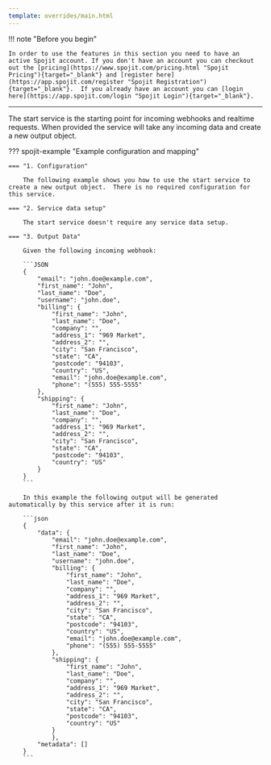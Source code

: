 ```yaml
---
template: overrides/main.html
---
```

!!! note "Before you begin" 

    In order to use the features in this section you need to have an active Spojit account. If you don't have an account you can checkout out the [pricing](https://www.spojit.com/pricing.html "Spojit Pricing"){target="_blank"} and [register here](https://app.spojit.com/register "Spojit Registration"){target="_blank"}.  If you already have an account you can [login here](https://app.spojit.com/login "Spojit Login"){target="_blank"}.
___
  
The start service is the starting point for incoming webhooks and realtime requests.  When provided the service will take any incoming data and create a new output object.

??? spojit-example "Example configuration and mapping"

    === "1. Configuration"

        The following example shows you how to use the start service to create a new output object.  There is no required configuration for this service.

    === "2. Service data setup"

        The start service doesn't require any service data setup.
    
    === "3. Output Data"

        Given the following incoming webhook:

        ```JSON
        {
            "email": "john.doe@example.com",
            "first_name": "John",
            "last_name": "Doe",
            "username": "john.doe",
            "billing": {
                "first_name": "John",
                "last_name": "Doe",
                "company": "",
                "address_1": "969 Market",
                "address_2": "",
                "city": "San Francisco",
                "state": "CA",
                "postcode": "94103",
                "country": "US",
                "email": "john.doe@example.com",
                "phone": "(555) 555-5555"
            },
            "shipping": {
                "first_name": "John",
                "last_name": "Doe",
                "company": "",
                "address_1": "969 Market",
                "address_2": "",
                "city": "San Francisco",
                "state": "CA",
                "postcode": "94103",
                "country": "US"
            }
        }
        ```
        
        In this example the following output will be generated automatically by this service after it is run:

        ```json
        {
            "data": {
                "email": "john.doe@example.com",
                "first_name": "John",
                "last_name": "Doe",
                "username": "john.doe",
                "billing": {
                    "first_name": "John",
                    "last_name": "Doe",
                    "company": "",
                    "address_1": "969 Market",
                    "address_2": "",
                    "city": "San Francisco",
                    "state": "CA",
                    "postcode": "94103",
                    "country": "US",
                    "email": "john.doe@example.com",
                    "phone": "(555) 555-5555"
                },
                "shipping": {
                    "first_name": "John",
                    "last_name": "Doe",
                    "company": "",
                    "address_1": "969 Market",
                    "address_2": "",
                    "city": "San Francisco",
                    "state": "CA",
                    "postcode": "94103",
                    "country": "US"
                }
                },
            "metadata": []
        }
        ```